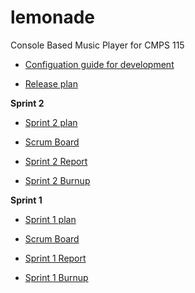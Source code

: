 # lemonade
Console Based Music Player for CMPS 115

* [Configuation guide for development](https://docs.google.com/a/ucsc.edu/document/d/1pPvelGZFUB94YW7hT2COPODH8C3Av2oZ9XNly7zuCIk/edit?usp=sharing)

* [Release plan](https://docs.google.com/a/ucsc.edu/document/d/1jjz3BqpC7BOpat5F-w3haDFaZqG2L8qL60ufZ3Sz5nA/edit?usp=sharing)

**Sprint 2**

* [Sprint 2 plan](https://docs.google.com/a/ucsc.edu/document/d/1bvgHypLW_-b8i4gc3iKPh91ea0dAu0AB69giS7sZVDo/edit?usp=sharing)

* [Scrum Board](https://trello.com/b/sGYflS81/scrum)

* [Sprint 2 Report](https://docs.google.com/a/ucsc.edu/document/d/1x_XO6yRvNBUOmw7O0aZNq4raEdC1qxheFQLR_rFNCXg/edit?usp=sharing)

* [Sprint 2 Burnup](https://docs.google.com/a/ucsc.edu/spreadsheets/d/18VBGBWh5GzPUBvDYOq1lUUzMq0F6Jbn54dnNYJ55A-s/edit?usp=sharing)

**Sprint 1**

* [Sprint 1 plan](https://docs.google.com/a/ucsc.edu/document/d/1L6uv80Ln1fk7bUuRMfIYYZkqv5k9C8ltlhYyDFE8a4s/edit?usp=sharing)

* [Scrum Board](https://lemonade115.kanbantool.com/b/307825)

* [Sprint 1 Report](https://docs.google.com/a/ucsc.edu/document/d/10aAu5mijuTxqflUW4KJlm9x3uvWvGSMkrRYPsL_BXwY/edit?usp=sharing)

* [Sprint 1 Burnup](https://docs.google.com/a/ucsc.edu/spreadsheets/d/1otYD11mtwfz7TOHVXpSgMoqE7OyQRABYokPvGRgq_C8/edit?usp=sharing)
